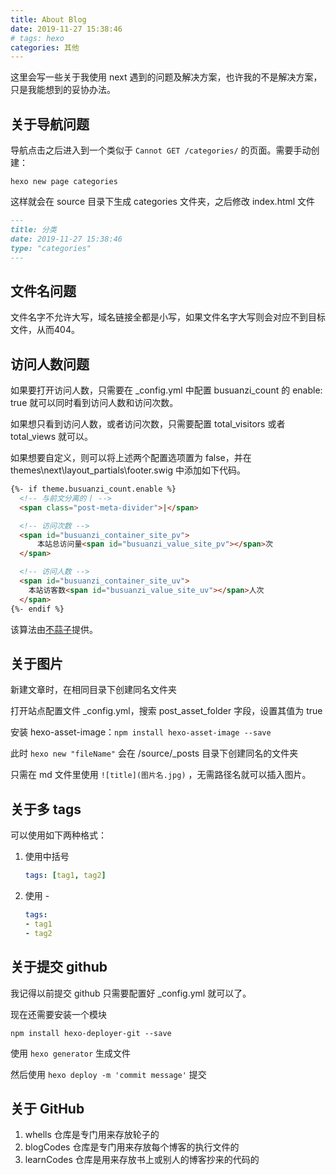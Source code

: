 ```yaml
---
title: About Blog
date: 2019-11-27 15:38:46
# tags: hexo
categories: 其他
---
```


这里会写一些关于我使用 next 遇到的问题及解决方案，也许我的不是解决方案，只是我能想到的妥协办法。

<!-- more -->

## 关于导航问题

导航点击之后进入到一个类似于 `Cannot GET /categories/` 的页面。需要手动创建：

```shell
hexo new page categories
```

这样就会在 source 目录下生成 categories 文件夹，之后修改 index.html 文件

```markdown
---
title: 分类
date: 2019-11-27 15:38:46
type: "categories"
---
```

## 文件名问题

文件名字不允许大写，域名链接全都是小写，如果文件名字大写则会对应不到目标文件，从而404。

## 访问人数问题

如果要打开访问人数，只需要在 _config.yml 中配置 busuanzi_count 的 enable: true 就可以同时看到访问人数和访问次数。

如果想只看到访问人数，或者访问次数，只需要配置 total_visitors 或者 total_views 就可以。

如果想要自定义，则可以将上述两个配置选项置为 false，并在 themes\next\layout\_partials\footer.swig 中添加如下代码。

```html
{%- if theme.busuanzi_count.enable %}
  <!-- 与前文分离的丨 -->
  <span class="post-meta-divider">|</span>

  <!-- 访问次数 -->
  <span id="busuanzi_container_site_pv">
      本站总访问量<span id="busuanzi_value_site_pv"></span>次
  </span>

  <!-- 访问人数 -->
  <span id="busuanzi_container_site_uv">
    本站访客数<span id="busuanzi_value_site_uv"></span>人次
  </span>
{%- endif %}
```

该算法由[不蒜子](http://ibruce.info/2015/04/04/busuanzi/)提供。

## 关于图片

新建文章时，在相同目录下创建同名文件夹

打开站点配置文件 _config.yml，搜索 post_asset_folder 字段，设置其值为 true

安装 hexo-asset-image：`npm install hexo-asset-image --save`

此时 `hexo new "fileName"` 会在 /source/_posts 目录下创建同名的文件夹

只需在 md 文件里使用 `![title](图片名.jpg)` ，无需路径名就可以插入图片。

## 关于多 tags

可以使用如下两种格式：

1. 使用中括号

    ```yaml
    tags: [tag1, tag2]
    ```

2. 使用 -

    ```yaml
    tags:
    - tag1
    - tag2
    ```

## 关于提交 github

我记得以前提交 github 只需要配置好 _config.yml 就可以了。

现在还需要安装一个模块

```shell
npm install hexo-deployer-git --save
```

使用 `hexo generator` 生成文件

然后使用 `hexo deploy -m 'commit message'` 提交

## 关于 GitHub

1. whells 仓库是专门用来存放轮子的
2. blogCodes 仓库是专门用来存放每个博客的执行文件的
3. learnCodes 仓库是用来存放书上或别人的博客抄来的代码的

